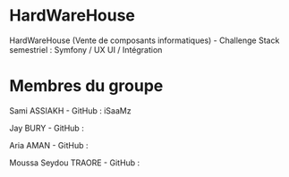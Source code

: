 # HardWareHouse
HardWareHouse (Vente de composants informatiques) - Challenge Stack semestriel : Symfony / UX UI / Intégration



# Membres du groupe
Sami ASSIAKH - GitHub : iSaaMz

Jay BURY - GitHub : 

Aria AMAN - GitHub : 

Moussa Seydou TRAORE - GitHub : 
